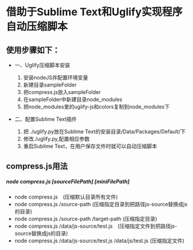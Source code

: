 # 借助于Sublime Text和Uglify实现程序自动压缩脚本

## 使用步骤如下：
* 一、Uglify压缩脚本安装
	1. 安装nodeJS并配置环境变量
	2. 新建目录sampleFolder
	3. 把compress.js放入sampleFolder
	4. 在sampleFolder中新建目录node_modules
	5. 把node_modules里的uglify-js和colors复制到node_modules下

* 二、配置Sublime Text插件
	1. 把 ./uglify.py放在Sublime Text的安装目录/Data/Packages/Default/下
	2. 修改./uglify.py,配置相应参数
	3. 重启Sublime Text，在用户保存文件时就可以自动压缩脚本

## compress.js用法

##### node compress.js [sourceFilePath] [miniFilePath] 
* node compress.js　(压缩默认目录所有文件)
* node compress.js /source-path	(压缩指定目录到把路径js-source替换成js的目录)
* node compress.js /source-path /target-path (压缩指定目录)
* node compress.js /data/js-source/test.js　(压缩指定文件到把路径js-source替换成js的目录)
* node compress.js /data/js-source/test.js /data/js/test.js (压缩指定文件)